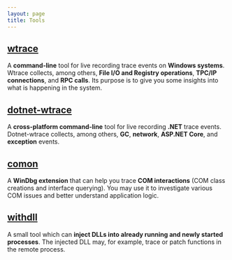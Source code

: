 ```yaml
---
layout: page
title: Tools
---
```


## [wtrace](https://github.com/lowleveldesign/wtrace)

A **command-line** tool for live recording trace events on **Windows systems**. Wtrace collects, among others, **File I/O and Registry operations**, **TPC/IP connections**, and **RPC calls**. Its purpose is to give you some insights into what is happening in the system.

## [dotnet-wtrace](http://github.com/lowleveldesign/dotnet-wtrace)

A **cross-platform command-line** tool for live recording **.NET** trace events. Dotnet-wtrace collects, among others, **GC**, **network**, **ASP.NET Core**, and **exception** events.

## [comon](https://github.com/lowleveldesign/comon)

A **WinDbg extension** that can help you trace **COM interactions** (COM class creations and interface querying). You may use it to investigate various COM issues and better understand application logic.


## [withdll](https://github.com/lowleveldesign/withdll)

A small tool which can **inject DLLs into already running and newly started processes**. The injected DLL may, for example, trace or patch functions in the remote process.
